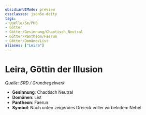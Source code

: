 ```yaml
---
obsidianUIMode: preview
cssclasses: json5e-deity
tags:
- Quelle/5e/PHB
- Götter
- Götter/Gesinnung/Chaotisch_Neutral
- Götter/Pantheon/Faerun
- Götter/Domäne/List
aliases: ["Leira"]
---
```

# Leira, Göttin der Illusion
*Quelle: SRD / Grundregelwerk* 

- **Gesinnung**: Chaotisch Neutral
- **Domänen**: List
- **Pantheon**: Faerun
- **Symbol**: Nach unten zeigendes Dreieck voller wirbelndem Nebel
